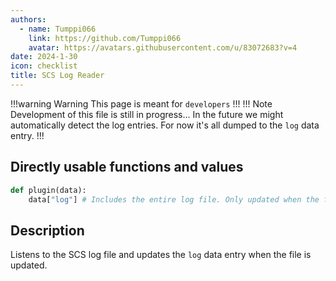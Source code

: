 ```yaml
---
authors: 
  - name: Tumppi066
    link: https://github.com/Tumppi066
    avatar: https://avatars.githubusercontent.com/u/83072683?v=4
date: 2024-1-30
icon: checklist
title: SCS Log Reader
---
```


!!!warning Warning
This page is meant for `developers`
!!!
!!! Note
Development of this file is still in progress... In the future we might automatically detect the log entries. 
For now it's all dumped to the `log` data entry.
!!!

## Directly usable functions and values
```python
def plugin(data):
    data["log"] # Includes the entire log file. Only updated when the file is updated.
```

## Description
Listens to the SCS log file and updates the `log` data entry when the file is updated.